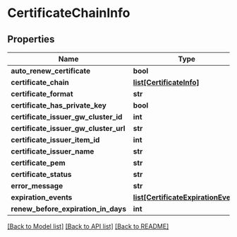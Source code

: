 # CertificateChainInfo

## Properties
Name | Type | Description | Notes
------------ | ------------- | ------------- | -------------
**auto_renew_certificate** | **bool** |  | [optional] 
**certificate_chain** | [**list[CertificateInfo]**](CertificateInfo.md) |  | [optional] 
**certificate_format** | **str** |  | [optional] 
**certificate_has_private_key** | **bool** |  | [optional] 
**certificate_issuer_gw_cluster_id** | **int** |  | [optional] 
**certificate_issuer_gw_cluster_url** | **str** |  | [optional] 
**certificate_issuer_item_id** | **int** |  | [optional] 
**certificate_issuer_name** | **str** |  | [optional] 
**certificate_pem** | **str** |  | [optional] 
**certificate_status** | **str** |  | [optional] 
**error_message** | **str** |  | [optional] 
**expiration_events** | [**list[CertificateExpirationEvent]**](CertificateExpirationEvent.md) |  | [optional] 
**renew_before_expiration_in_days** | **int** |  | [optional] 

[[Back to Model list]](../README.md#documentation-for-models) [[Back to API list]](../README.md#documentation-for-api-endpoints) [[Back to README]](../README.md)



